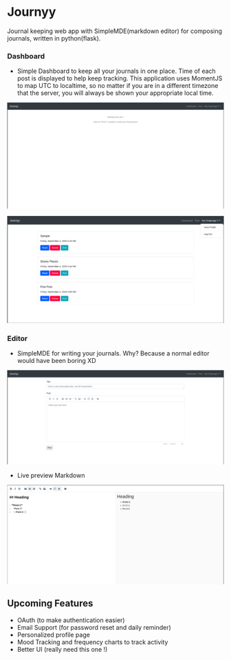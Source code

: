 # Journyy

Journal keeping web app with SimpleMDE(markdown editor) for composing journals, written in python(flask).

### Dashboard

- Simple Dashboard to keep all your journals in one place. Time of each post is displayed to help keep tracking. This application uses MomentJS to map UTC to localtime, so no matter if you are in a different timezone that the server, you will always be shown your appropriate local time.

![empty](gitimg/emptydash.png)

![dash](gitimg/dash.png)

### Editor

- SimpleMDE for writing your journals. Why? Because a normal editor would have been boring XD

![short](gitimg/form.png)

- Live preview Markdown

![live](gitimg/live.png)

## Upcoming Features

* OAuth (to make authentication easier)
* Email Support (for password reset and daily reminder)
* Personalized profile page
* Mood Tracking and frequency charts to track activity
* Better UI (really need this one !)
